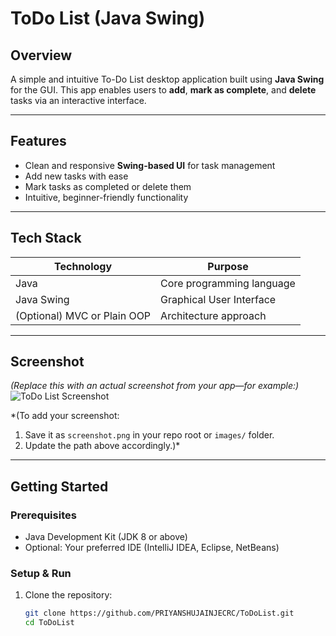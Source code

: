 # ToDo List (Java Swing)

##  Overview
A simple and intuitive To-Do List desktop application built using **Java Swing** for the GUI. This app enables users to **add**, **mark as complete**, and **delete** tasks via an interactive interface.

---

##  Features
- Clean and responsive **Swing-based UI** for task management  
- Add new tasks with ease  
- Mark tasks as completed or delete them  
- Intuitive, beginner-friendly functionality

---

##  Tech Stack
| Technology     | Purpose                          |
|----------------|----------------------------------|
| Java           | Core programming language        |
| Java Swing     | Graphical User Interface         |
| (Optional) MVC or Plain OOP | Architecture approach |

---

##  Screenshot
*(Replace this with an actual screenshot from your app—for example:)*  
![ToDo List Screenshot](screenshot.png)

*(To add your screenshot:  
1. Save it as `screenshot.png` in your repo root or `images/` folder.  
2. Update the path above accordingly.)*

---

##  Getting Started

### Prerequisites
- Java Development Kit (JDK 8 or above)
- Optional: Your preferred IDE (IntelliJ IDEA, Eclipse, NetBeans)

### Setup & Run
1. Clone the repository:  
   ```bash
   git clone https://github.com/PRIYANSHUJAINJECRC/ToDoList.git
   cd ToDoList
